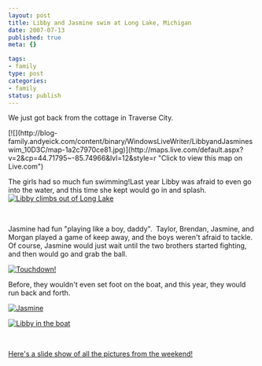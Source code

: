 ```yaml
--- 
layout: post
title: Libby and Jasmine swim at Long Lake, Michigan
date: 2007-07-13
published: true
meta: {}

tags: 
- family
type: post
categories: 
- family
status: publish
---
```



We just got back from the cottage in Traverse City.  

 <div class="wlWriterSmartContent" style="padding-right: 0px;padding-left: 0px;float: none;padding-bottom: 0px;margin: 0px;padding-top: 0px">[![](http://blog-family.andyeick.com/content/binary/WindowsLiveWriter/LibbyandJasmineswim_10D3C/map-1a2c7970ce81.jpg)](http://maps.live.com/default.aspx?v=2&cp=44.71795~-85.74966&lvl=12&style=r "Click to view this map on Live.com")</div> 

The girls had so much fun swimming!Last year Libby was afraid to even go into the water, and this time she kept would go in and splash.  [![Libby climbs out of Long Lake](http://media.eick.us/2011/05/788733699_14bb43baca.jpg)](http://www.flickr.com/photos/19429588@N00/788733699/ "Libby climbs out of Long Lake")

 

 

 

Jasmine had fun "playing like a boy, daddy".  Taylor, Brendan, Jasmine, and Morgan played a game of keep away, and the boys weren't afraid to tackle.  Of course, Jasmine would just wait until the two brothers started fighting, and then would go and grab the ball.

 

[![Touchdown!](http://media.eick.us/2011/05/789783360_b4f1d3143f.jpg)](http://www.flickr.com/photos/19429588@N00/789783360/ "Touchdown!")

 

Before, they wouldn't even set foot on the boat, and this year, they would run back and forth.

 

[![Jasmine](http://media.eick.us/2011/05/788951325_25061ec4af.jpg)](http://www.flickr.com/photos/19429588@N00/788951325/ "Jasmine")

 

[![Libby in the boat](http://media.eick.us/2011/05/788951241_a45b9b952f.jpg)](http://www.flickr.com/photos/19429588@N00/788951241/ "Libby in the boat")

 

 

 

[Here's a slide show of all the pictures from the weekend!](http://www.flickr.com/photos/andreweick/sets/72157600783936752/show/)

